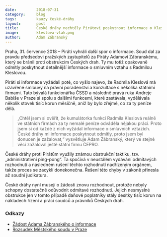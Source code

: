 ```yaml
---
date:         2018-07-31
category:     blog
tags:         kauzy české-dráhy
layout:       post
title:        České dráhy nechtěly Pirátovi poskytnout informace o Kleslové, soud mu dal za pravdu
image:        kleslova-vlak.png
author:       Adam Zábranský
---
```


Praha, 31. července 2018 – Piráti vyhráli další spor o informace. Soud dal za pravdu předsedovi pražských zastupitelů za Piráty Adamovi Zábranskému, který se bránil proti obstrukcím Českých drah. Ty mu totiž opakovaně odmítly poskytnout detailnější informace o smluvním vztahu s Radmilou Kleslovou.

Piráti si informace vyžádali poté, co vyšlo najevo, že Radmila Kleslová má uzavřené smlouvy na právní poradenství a konzultace s několika státními firmami. Tato bývalá funkcionářka ČSSD a následně pravá ruka Andreje Babiše v Praze si spolu s dalšími funkcemi, které zastávala, vydělávala několik stovek tisíc korun měsíčně, aniž by bylo zřejmé, co za ty peníze dělá.

> „Chtěl jsem si ověřit, že kumulátorka funkcí Radmila Kleslová reálně ve státních firmách za ty nemalé peníze odváděla nějakou práci. Proto jsem si od každé z nich vyžádal informace o smluvních vztazích. České dráhy mi informace poskytnout odmítly, proto jsem byl donucen je zažalovat,“ vysvětluje Adam Zábranský, který ve stejné věci zažaloval ještě státní firmu ČEPRO.

České dráhy proti Pirátům využily známou obstrukční taktiku, tzv. „administrativní ping-pong“. Ta spočívá v neustálém vydávání odmítavých rozhodnutí a následném rušení těchto rozhodnutí nadřízeným orgánem, takže proces se zacyklí donekonečna. Řešení této chyby v zákoně přinesla až soudní judikatura.

České dráhy nyní musejí o žádosti znovu rozhodnout, protože nebyly schopny dostatečně odůvodnit odmítavé rozhodnutí. Jejich nesmyslné obstrukce jen v tomto případě daňové poplatníky stály desítky tisíc korun na nákladech řízení a práci soudců a právníků Českých drah.

### Odkazy 

* [Žádost Adama Zábranského o informace](https://github.com/pirati-cz/KlubPraha/blob/master/spisy/2015/177-smlouvy-rk-ceske-drahy/01-zadost/main%5Bsigned%5D.pdf)
* [Rozsudek Městského soudu v Praze](https://github.com/pirati-cz/KlubPraha/blob/master/spisy/2015/177-smlouvy-rk-ceske-drahy/22-rozsudek/rozsudek.pdf)
